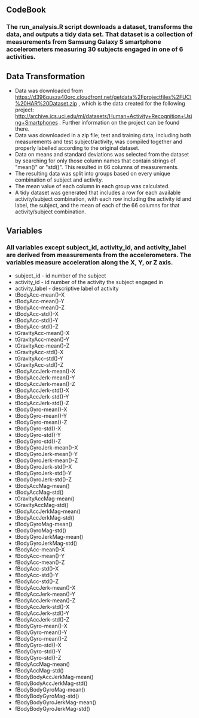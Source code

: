 CodeBook
----------------------
### The run_analysis.R script downloads a dataset, transforms the data, and outputs a tidy data set. That dataset is a collection of measurements from Samsung Galaxy S smartphone accelerometers measuring 30 subjects engaged in one of 6 activities.
## Data Transformation
* Data was downloaded from https://d396qusza40orc.cloudfront.net/getdata%2Fprojectfiles%2FUCI%20HAR%20Dataset.zip , which is the data created for the following project: http://archive.ics.uci.edu/ml/datasets/Human+Activity+Recognition+Using+Smartphones . Further information on the project can be found there.
* Data was downloaded in a zip file; test and training data, including both measurements and test subject/activity, was compiled together and properly labelled according to the original dataset.
* Data on means and standard deviations was selected from the dataset by searching for only those column names that contain strings of "mean()" or "std()". This resulted in 66 columns of measurements.
* The resulting data was split into groups based on every unique combination of subject and activity. 
* The mean value of each column in each group was calculated. 
* A tidy dataset was generated that includes a row for each available activity/subject combination, with each row including the activity id and label, the subject, and the mean of each of the 66 columns for that activity/subject combination.

## Variables
### All variables except subject_id, activity_id, and activity_label are derived from measurements from the accelerometers. The variables measure acceleration along the X, Y, or Z axis.

* subject_id - id number of the subject 
* activity_id - id number of the activity the subject engaged in
* activity_label - descriptive label of activity
* tBodyAcc-mean()-X
* tBodyAcc-mean()-Y
* tBodyAcc-mean()-Z
* tBodyAcc-std()-X
* tBodyAcc-std()-Y
* tBodyAcc-std()-Z
* tGravityAcc-mean()-X
* tGravityAcc-mean()-Y
* tGravityAcc-mean()-Z
* tGravityAcc-std()-X
* tGravityAcc-std()-Y
* tGravityAcc-std()-Z
* tBodyAccJerk-mean()-X
* tBodyAccJerk-mean()-Y
* tBodyAccJerk-mean()-Z
* tBodyAccJerk-std()-X
* tBodyAccJerk-std()-Y
* tBodyAccJerk-std()-Z
* tBodyGyro-mean()-X
* tBodyGyro-mean()-Y
* tBodyGyro-mean()-Z
* tBodyGyro-std()-X
* tBodyGyro-std()-Y
* tBodyGyro-std()-Z
* tBodyGyroJerk-mean()-X
* tBodyGyroJerk-mean()-Y
* tBodyGyroJerk-mean()-Z
* tBodyGyroJerk-std()-X
* tBodyGyroJerk-std()-Y
* tBodyGyroJerk-std()-Z
* tBodyAccMag-mean()
* tBodyAccMag-std()
* tGravityAccMag-mean()
* tGravityAccMag-std()
* tBodyAccJerkMag-mean()
* tBodyAccJerkMag-std()
* tBodyGyroMag-mean()
* tBodyGyroMag-std()
* tBodyGyroJerkMag-mean()
* tBodyGyroJerkMag-std()
* fBodyAcc-mean()-X
* fBodyAcc-mean()-Y
* fBodyAcc-mean()-Z
* fBodyAcc-std()-X
* fBodyAcc-std()-Y
* fBodyAcc-std()-Z
* fBodyAccJerk-mean()-X
* fBodyAccJerk-mean()-Y
* fBodyAccJerk-mean()-Z
* fBodyAccJerk-std()-X
* fBodyAccJerk-std()-Y
* fBodyAccJerk-std()-Z
* fBodyGyro-mean()-X
* fBodyGyro-mean()-Y
* fBodyGyro-mean()-Z
* fBodyGyro-std()-X
* fBodyGyro-std()-Y
* fBodyGyro-std()-Z
* fBodyAccMag-mean()
* fBodyAccMag-std()
* fBodyBodyAccJerkMag-mean()
* fBodyBodyAccJerkMag-std()
* fBodyBodyGyroMag-mean()
* fBodyBodyGyroMag-std()
* fBodyBodyGyroJerkMag-mean()
* fBodyBodyGyroJerkMag-std()
